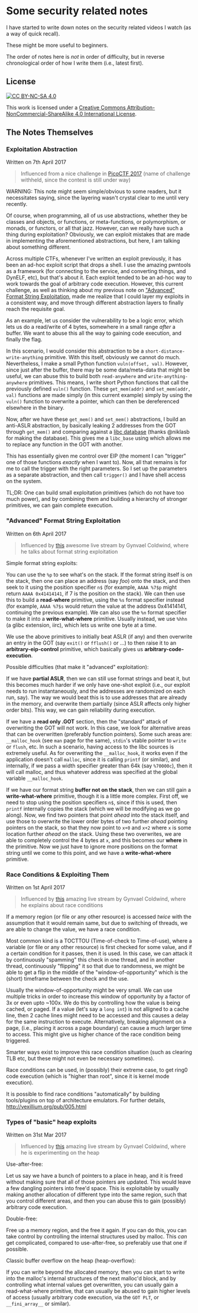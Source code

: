 # Some security related notes

I have started to write down notes on the security related videos I
watch (as a way of quick recall).

These might be more useful to beginners.

The order of notes here is _not_ in order of difficulty, but in
reverse chronological order of how I write them (i.e., latest first).

## License

[![CC BY-NC-SA 4.0](https://i.creativecommons.org/l/by-nc-sa/4.0/88x31.png)](http://creativecommons.org/licenses/by-nc-sa/4.0/)

This work is licensed under a [Creative Commons Attribution-NonCommercial-ShareAlike 4.0 International License](http://creativecommons.org/licenses/by-nc-sa/4.0/).

## The Notes Themselves

### Exploitation Abstraction

Written on 7th April 2017

> Influenced from a nice challenge
> in [PicoCTF 2017](http://2017.picoctf.com/) (name of challenge
> withheld, since the contest is still under way)

WARNING: This note might seem simple/obvious to some readers, but it
necessitates saying, since the layering wasn't crystal clear to me
until very recently.

Of course, when programming, all of us use abstractions, whether they
be classes and objects, or functions, or meta-functions, or
polymorphism, or monads, or functors, or all that jazz. However, can
we really have such a thing during exploitation? Obviously, we can
exploit mistakes that are made in implementing the aforementioned
abstractions, but here, I am talking about something different.

Across multiple CTFs, whenever I've written an exploit previously, it
has been an ad-hoc exploit script that drops a shell. I use the
amazing pwntools as a framework (for connecting to the service, and
converting things, and DynELF, etc), but that's about it. Each exploit
tended to be an ad-hoc way to work towards the goal of arbitrary code
execution. However, this current challenge, as well as thinking about
my previous note
on
["Advanced" Format String Exploitation](#advanced-format-string-exploitation),
made me realize that I could layer my exploits in a consistent way,
and move through different abstraction layers to finally reach the
requisite goal.

As an example, let us consider the vulnerability to be a logic error,
which lets us do a read/write of 4 bytes, somewhere in a small range
_after_ a buffer. We want to abuse this all the way to gaining code
execution, and finally the flag.

In this scenario, I would consider this abstraction to be a
`short-distance-write-anything` primitive. With this itself, obviously
we cannot do much. Nevertheless, I make a small Python function
`vuln(offset, val)`. However, since just after the buffer, there may
be some data/meta-data that might be useful, we can abuse this to
build both `read-anywhere` and `write-anything-anywhere`
primitives. This means, I write short Python functions that call the
previously defined `vuln()` function. These `get_mem(addr)` and
`set_mem(addr, val)` functions are made simply (in this current
example) simply by using the `vuln()` function to overwrite a pointer,
which can then be dereferenced elsewhere in the binary.

Now, after we have these `get_mem()` and `set_mem()` abstractions, I
build an anti-ASLR abstraction, by basically leaking 2 addresses from
the GOT through `get_mem()` and comparing against
a [libc database](https://github.com/niklasb/libc-database) (thanks
@niklasb for making the database). This gives me a `libc_base` using
which allows me to replace any function in the GOT with another.

This has essentially given me control over EIP (the moment I can
"trigger" one of those functions _exactly_ when I want to). Now, all
that remains is for me to call the trigger with the right parameters.
So I set up the parameters as a separate abstraction, and then call
`trigger()` and I have shell access on the system.

TL;DR: One can build small exploitation primitives (which do not have
too much power), and by combining them and building a hierarchy of
stronger primitives, we can gain complete execution.

### "Advanced" Format String Exploitation

Written on 6th April 2017

> Influenced by [this](https://www.youtube.com/watch?v=xAdjDEwENCQ)
> awesome live stream by Gynvael Coldwind, where he talks about format
> string exploitation

Simple format string exploits:

You can use the `%p` to see what's on the stack. If the format string
itself is on the stack, then one can place an address (say _foo_) onto
the stack, and then seek to it using the position specifier `n$` (for
example, `AAAA %7$p` might return `AAAA 0x41414141`, if 7 is the
position on the stack). We can then use this to build a **read-where**
primitive, using the `%s` format specifier instead (for example, `AAAA
%7$s` would return the value at the address 0x41414141, continuing the
previous example). We can also use the `%n` format specifier to make
it into a **write-what-where** primitive. Usually instead, we use
`%hhn` (a glibc extension, iirc), which lets us write one byte at a
time.

We use the above primitives to initially beat ASLR (if any) and then
overwrite an entry in the GOT (say `exit()` or `fflush()` or ...) to
then raise it to an **arbitrary-eip-control** primitive, which
basically gives us **arbitrary-code-execution**.

Possible difficulties (that make it "advanced" exploitation):

If we have **partial ASLR**, then we can still use format strings and
beat it, but this becomes much harder if we only have one-shot exploit
(i.e., our exploit needs to run instantaneously, and the addresses are
randomized on each run, say). The way we would beat this is to use
addresses that are already in the memory, and overwrite them partially
(since ASLR affects only higher order bits). This way, we can gain
reliability during execution.

If we have a **read only .GOT** section, then the "standard" attack of
overwriting the GOT will not work. In this case, we look for
alternative areas that can be overwritten (preferably function
pointers). Some such areas are: `__malloc_hook` (see `man` page for
the same), `stdin`'s vtable pointer to `write` or `flush`, etc. In
such a scenario, having access to the libc sources is extremely
useful. As for overwriting the `__malloc_hook`, it works even if the
application doesn't call `malloc`, since it is calling `printf` (or
similar), and internally, if we pass a width specifier greater than
64k (say `%70000c`), then it will call malloc, and thus whatever
address was specified at the global variable `__malloc_hook`.

If we have our format string **buffer not on the stack**, then we can
still gain a **write-what-where** primitive, though it is a little
more complex. First off, we need to stop using the position specifiers
`n$`, since if this is used, then `printf` internally copies the stack
(which we will be modifying as we go along). Now, we find two pointers
that point _ahead_ into the stack itself, and use those to overwrite
the lower order bytes of two further _ahead_ pointing pointers on the
stack, so that they now point to `x+0` and `x+2` where `x` is some
location further _ahead_ on the stack. Using these two overwrites, we
are able to completely control the 4 bytes at `x`, and this becomes
our **where** in the primitive. Now we just have to ignore more
positions on the format string until we come to this point, and we
have a **write-what-where** primitive.

### Race Conditions & Exploiting Them

Written on 1st April 2017

> Influenced by [this](https://www.youtube.com/watch?v=kqdod-ATGVI)
> amazing live stream by Gynvael Coldwind, where he explains about race
> conditions

If a memory region (or file or any other resource) is accessed _twice_
with the assumption that it would remain same, but due to switching of
threads, we are able to change the value, we have a race condition.

Most common kind is a TOCTTOU (Time-of-check to Time-of-use), where a
variable (or file or any other resource) is first checked for some
value, and if a certain condition for it passes, then it is used. In
this case, we can attack it by continuously "spamming" this check in
one thread, and in another thread, continuously "flipping" it so that
due to randomness, we might be able to get a flip in the middle of the
"window-of-opportunity" which is the (short) timeframe between the
check and the use.

Usually the window-of-opportunity might be very small. We can use
multiple tricks in order to increase this window of opportunity by a
factor of 3x or even upto ~100x. We do this by controlling how the
value is being cached, or paged. If a value (let's say a `long int`)
is not alligned to a cache line, then 2 cache lines might need to be
accessed and this causes a delay for the same instruction to
execute. Alternatively, breaking alignment on a page, (i.e., placing
it across a page boundary) can cause a much larger time to
access. This might give us higher chance of the race condition being
triggered.

Smarter ways exist to improve this race condition situation (such as
clearing TLB etc, but these might not even be necessary sometimes).

Race conditions can be used, in (possibly) their extreme case, to get
ring0 code execution (which is "higher than root", since it is kernel
mode execution).

It is possible to find race conditions "automatically" by building
tools/plugins on top of architecture emulators. For further details,
http://vexillium.org/pub/005.html

### Types of "basic" heap exploits

Written on 31st Mar 2017

> Influenced by [this](https://www.youtube.com/watch?v=OwQk9Ti4mg4jjj)
> amazing live stream by Gynvael Coldwind, where he is experimenting
> on the heap

Use-after-free:

Let us say we have a bunch of pointers to a place in heap, and it is
freed without making sure that all of those pointers are updated. This
would leave a few dangling pointers into free'd space. This is
exploitable by usually making another allocation of different type
into the same region, such that you control different areas, and then
you can abuse this to gain (possibly) arbitrary code execution.

Double-free:

Free up a memory region, and the free it again. If you can do this,
you can take control by controlling the internal structures used by
malloc. This _can_ get complicated, compared to use-after-free, so
preferably use that one if possible.

Classic buffer overflow on the heap (heap-overflow):

If you can write beyond the allocated memory, then you can start to
write into the malloc's internal structures of the next malloc'd
block, and by controlling what internal values get overwritten, you
can usually gain a read-what-where primitive, that can usually be
abused to gain higher levels of access (usually arbitrary code
execution, via the `GOT PLT`, or `__fini_array__` or similar).
